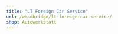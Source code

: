 ```yaml
---
title: "LT Foreign Car Service"
url: /woodbridge/lt-foreign-car-service/
shop: Autowerkstatt
---
```

